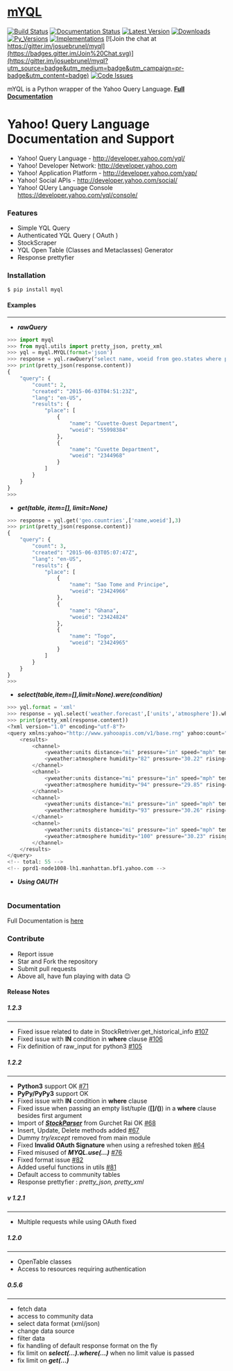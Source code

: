 [mYQL](http://myql.readthedocs.org/en/latest/)
=========

[![Build Status](https://travis-ci.org/josuebrunel/myql.svg?branch=master)](https://travis-ci.org/josuebrunel/myql) [![Documentation Status](https://readthedocs.org/projects/myql/badge/?version=latest)](https://myql.readthedocs.org)
[![Latest Version](https://pypip.in/version/myql/badge.svg)](https://pypi.python.org/pypi/myql/)
[![Downloads](https://pypip.in/download/myql/badge.svg)](https://pypi.python.org/pypi/myql) 
[![Py_Versions](https://pypip.in/py_versions/myql/badge.svg)](https://pypi.python.org/pypi/myql)
[![Implementations](https://pypip.in/implementation/myql/badge.svg)](https://pypi.python.org/pypi/myql)
[![Join the chat at https://gitter.im/josuebrunel/myql](https://badges.gitter.im/Join%20Chat.svg)](https://gitter.im/josuebrunel/myql?utm_source=badge&utm_medium=badge&utm_campaign=pr-badge&utm_content=badge) [![Code Issues](https://www.quantifiedcode.com/project/gh:josuebrunel:myql/badge.svg)](https://www.quantifiedcode.com/app/project/gh:josuebrunel:myql)


mYQL is a Python wrapper of the Yahoo Query Language. **[Full Documentation](http://myql.readthedocs.org/en/latest/)**

Yahoo! Query Language Documentation and Support
===============================================

* Yahoo! Query Language - http://developer.yahoo.com/yql/
* Yahoo! Developer Network: http://developer.yahoo.com
* Yahoo! Application Platform - http://developer.yahoo.com/yap/
* Yahoo! Social APIs - http://developer.yahoo.com/social/
* Yahoo! QUery Language Console https://developer.yahoo.com/yql/console/

### Features

* Simple YQL Query 
* Authenticated YQL Query ( OAuth )
* StockScraper
* YQL Open Table (Classes and Metaclasses) Generator 
* Response prettyfier

### Installation

```shell
$ pip install myql
```

#### Examples
--------------

* ___rawQuery___

```python
>>> import myql
>>> from myql.utils import pretty_json, pretty_xml
>>> yql = myql.MYQL(format='json')
>>> response = yql.rawQuery("select name, woeid from geo.states where place='Congo' limit 2")
>>> print(pretty_json(response.content))
{
    "query": {
        "count": 2, 
        "created": "2015-06-03T04:51:23Z", 
        "lang": "en-US", 
        "results": {
            "place": [
                {
                    "name": "Cuvette-Ouest Department", 
                    "woeid": "55998384"
                }, 
                {
                    "name": "Cuvette Department", 
                    "woeid": "2344968"
                }
            ]
        }
    }
}
>>> 

```

* ___get(table, item=[], limit=None)___

```python
>>> response = yql.get('geo.countries',['name,woeid'],3)
>>> print(pretty_json(response.content))
{
    "query": {
        "count": 3, 
        "created": "2015-06-03T05:07:47Z", 
        "lang": "en-US", 
        "results": {
            "place": [
                {
                    "name": "Sao Tome and Principe", 
                    "woeid": "23424966"
                }, 
                {
                    "name": "Ghana", 
                    "woeid": "23424824"
                }, 
                {
                    "name": "Togo", 
                    "woeid": "23424965"
                }
            ]
        }
    }
}
>>> 

```

*  ___select(table,item=[],limit=None).were(condition)___

```python
>>> yql.format = 'xml'
>>> response = yql.select('weather.forecast',['units','atmosphere']).where(['woeid','in',('select woeid from geo.places(1) where text="Paris,Fr"',)]) # IN requires tuple
>>> print(pretty_xml(response.content))
<?xml version="1.0" encoding="utf-8"?>
<query xmlns:yahoo="http://www.yahooapis.com/v1/base.rng" yahoo:count="4" yahoo:created="2015-06-03T05:21:43Z" yahoo:lang="en-US">
    <results>
        <channel>
            <yweather:units distance="mi" pressure="in" speed="mph" temperature="F" xmlns:yweather="http://xml.weather.yahoo.com/ns/rss/1.0"/>
            <yweather:atmosphere humidity="82" pressure="30.22" rising="0" visibility="9" xmlns:yweather="http://xml.weather.yahoo.com/ns/rss/1.0"/>
        </channel>
        <channel>
            <yweather:units distance="mi" pressure="in" speed="mph" temperature="F" xmlns:yweather="http://xml.weather.yahoo.com/ns/rss/1.0"/>
            <yweather:atmosphere humidity="94" pressure="29.85" rising="0" visibility="6.21" xmlns:yweather="http://xml.weather.yahoo.com/ns/rss/1.0"/>
        </channel>
        <channel>
            <yweather:units distance="mi" pressure="in" speed="mph" temperature="F" xmlns:yweather="http://xml.weather.yahoo.com/ns/rss/1.0"/>
            <yweather:atmosphere humidity="93" pressure="30.26" rising="0" visibility="" xmlns:yweather="http://xml.weather.yahoo.com/ns/rss/1.0"/>
        </channel>
        <channel>
            <yweather:units distance="mi" pressure="in" speed="mph" temperature="F" xmlns:yweather="http://xml.weather.yahoo.com/ns/rss/1.0"/>
            <yweather:atmosphere humidity="100" pressure="30.23" rising="0" visibility="" xmlns:yweather="http://xml.weather.yahoo.com/ns/rss/1.0"/>
        </channel>
    </results>
</query>
<!-- total: 55 -->
<!-- pprd1-node1008-lh1.manhattan.bf1.yahoo.com -->
```

*  ___Using OAUTH___

```python

```

### Documentation

Full Documentation is [here](http://myql.readthedocs.org/en/latest/)

### Contribute

* Report issue
* Star and Fork the repository
* Submit pull requests
* Above all, have fun playing with data :wink:

#### Release Notes

##### 1.2.3
-------

* Fixed issue related to date in StockRetriver.get_historical_info [#107](https://github.com/josuebrunel/myql/issues/107)
* Fixed issue with **IN** condition in **where** clause [#106](https://github.com/josuebrunel/myql/issues/107)
* Fix definition of raw_input for python3 [#105](https://github.com/josuebrunel/myql/issues/105)

##### 1.2.2
-------
* **Python3** support OK [#71](https://github.com/josuebrunel/myql/issues/71)
* **PyPy/PyPy3** support OK
* Fixed issue with **IN** condition in **where** clause
* Fixed issue when passing an empty list/tuple (**[]/()**) in a **where** clause besides first argument
* Import of ***[StockParser](https://github.com/gurch101/StockScraper)*** from Gurchet Rai  OK [#68](https://github.com/josuebrunel/myql/issues/68)
* Insert, Update, Delete methods added [#67](https://github.com/josuebrunel/myql/issues/67) 
* Dummy *try/except* removed from main module
* Fixed **Invalid OAuth Signature** when using a refreshed token [#64](https://github.com/josuebrunel/myql/issues/64)
* Fixed misused of ***MYQL.use(...)*** [#76](https://github.com/josuebrunel/myql/issues/76)
* Fixed format issue [#82](https://github.com/josuebrunel/myql/issues/82)
* Added useful functions in utils [#81](https://github.com/josuebrunel/myql/issues/81)
* Default access to community tables
* Response prettyfier : *pretty_json, pretty_xml*

##### v 1.2.1
------
* Multiple requests while using OAuth fixed 

##### 1.2.0
-------
* OpenTable classes
* Access to resources requiring authentication

##### 0.5.6
-------------
* fetch data
* access to community data
* select data format (xml/json)
* change data source
* filter data 
* fix handling of default response format on the fly 
* fix limit on ***select(...).where(...)*** when no limit value is passed
* fix limit on ***get(...)***



